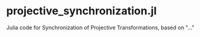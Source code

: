 # projective_synchronization.jl
Julia code for Synchronization of Projective Transformations, based on "..."
